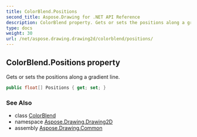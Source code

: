 ```yaml
---
title: ColorBlend.Positions
second_title: Aspose.Drawing for .NET API Reference
description: ColorBlend property. Gets or sets the positions along a gradient line
type: docs
weight: 30
url: /net/aspose.drawing.drawing2d/colorblend/positions/
---
```

## ColorBlend.Positions property

Gets or sets the positions along a gradient line.

```csharp
public float[] Positions { get; set; }
```

### See Also

* class [ColorBlend](../)
* namespace [Aspose.Drawing.Drawing2D](../../colorblend/)
* assembly [Aspose.Drawing.Common](../../../)


